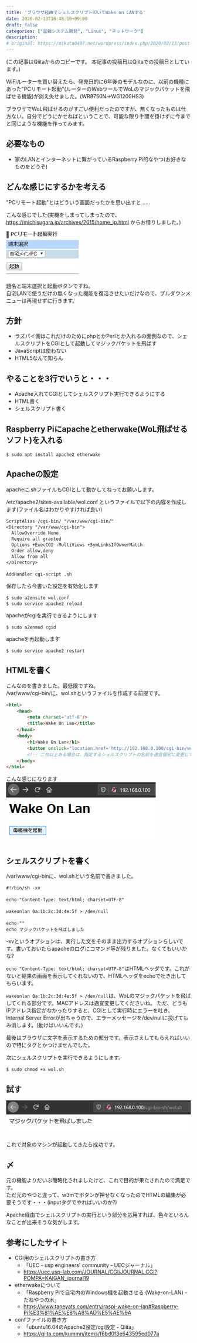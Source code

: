 ```yaml
---
title: 'ブラウザ経由でシェルスクリプト叩いてWake on LANする'
date: 2020-02-13T16:48:10+09:00
draft: false
categories: ["盆栽システム開発", "Linux", "ネットワーク"]
description:  
# original: https://mikuta0407.net/wordpress/index.php/2020/02/13/post-75/
---
```


(この記事はQiitaからのコピーです。 本記事の投稿日はQiitaでの投稿日としています。)

WiFiルーターを買い替えたら、発売日的に6年後のモデルなのに、以前の機種にあった"PCリモート起動"(ルーターのWebツールでWoLのマジックパケットを飛ばせる機能)が消え失せました。(WR8750N→WG1200HS3)

ブラウザでWoL飛ばせるのがすごい便利だったのですが、無くなったものは仕方ない。自分でどうにかせねばということで、可能な限り手間を掛けずに今までと同じような機能を作ってみます。

## 必要なもの

- 家のLANとインターネットに繋がっているRaspberry Pi的なやつ(お好きなものをどうぞ)

## どんな感じにするかを考える

"PCリモート起動"とはどういう画面だったかを思い出すと……

こんな感じでした(実機をしまってしまったので、 https://michisugara.jp/archives/2015/home_ip.html からお借りしました。)  
![](img/a45114d2-40b7-e03f-7ed3-8af46238a317.png)  
題名と端末選択と起動ボタンですね。  
自宅LANで使うだけの無くなった機能を復活させたいだけなので、プルダウンメニューは再現せずに行きます。

## 方針
- ラズパイ側はこれだけのためにphpとかPerlとか入れるの面倒なので、シェルスクリプトをCGIとして起動してマジックパケットを飛ばす
- JavaScriptは使わない
- HTML5なんて知らん

## やることを3行でいうと・・・
- Apache入れてCGIとしてシェルスクリプト実行できるようにする
- HTML書く
- シェルスクリプト書く

## Raspberry Piにapacheとetherwake(WoL飛ばせるソフト)を入れる

```
$ sudo apt install apache2 etherwake
```

## Apacheの設定
apacheに.shファイルもCGIとして動かしてねってお願いします。

/etc/apache2/sites-available/wol.conf というファイルで以下の内容を作成します(ファイル名はわかりやすければ良い)
```
ScriptAlias /cgi-bin/ "/var/www/cgi-bin/"
<Directory "/var/www/cgi-bin">
  AllowOverride None
  Require all granted
  Options +ExecCGI -MultiViews +SymLinksIfOwnerMatch
  Order allow,deny
  Allow from all
</Directory>

AddHandler cgi-script .sh
```

保存したら今書いた設定を有効化します

```
$ sudo a2ensite wol.conf
$ sudo service apache2 reload
```

apacheがcgiを実行できるようにします

```
$ sudo a2enmod cgid
```

apacheを再起動します

```
$ sudo service apache2 restart
```


## HTMLを書く
こんなのを書きました。最低限ですね。  
/var/www/cgi-bin/に、wol.shというファイルを作成する前提です。

```html {name="/var/www/html/index.html"}
<html>
    <head>
        <meta charset="utf-8"/>
        <title>Wake On Lan</title>
    </head>
    <body>
        <h1>Wake On Lan</h1>
        <button onclick="location.href='http://192.168.0.100/cgi-bin/wol.sh'">母艦機を起動</button>
        <!-- 二台以上ある場合は、指定するシェルスクリプトの名前を適宜個別に変更して必要数作って羅列しましょう。-->
    </body>
</html>
```

こんな感じになります  
![](img/1a1eb851-f351-6bb5-c782-acc4b1ad0709.png)


## シェルスクリプトを書く

/var/www/cgi-binに、wol.shという名前で書きました。

```shell {name="/var/www/cgi-bin/wol.sh"}
#!/bin/sh -xv

echo "Content-Type: text/html; charset=UTF-8"

wakeonlan 0a:1b:2c:3d:4e:5f > /dev/null

echo ""
echo マジックパケットを飛ばしました
```

-xvというオプションは、実行した文をそのまま出力するオプションらしいです。書いておいたらapacheのログにコマンド等が残りました。なくてもいいかな?

`echo "Content-Type: text/html; charset=UTF-8"`はHTMLヘッダです。これがないと結果の画面を表示してくれないので、HTMLヘッダをechoで吐き出してもらいます。

`wakeonlan 0a:1b:2c:3d:4e:5f > /dev/null`は、WoLのマジックパケットを飛ばしてくれる部分です。MACアドレスは適宜変更してくださいね。 ただ、どうもIPアドレス指定がなかったりすると、CGIとして実行時にエラーを吐き、Internal Server Errorが出ちゃうので、エラーメッセージを/dev/nullに投げてもみ消します。(動けばいいんです。)

最後はブラウザに文字を表示するための部分です。表示さえしてもらえればいいので特にタグとかつけませんでした。

次にシェルスクリプトを実行できるようにします。

```
$ sudo chmod +x wol.sh
```


## 試す
![](img/3b3a4b0d-9d86-e79f-b6b4-c01b0f63271a.png)

これで対象のマシンが起動してきたら成功です。

## 〆
元の機能よりだいぶ簡略化されましたけど、これで目的が果たされたので満足です。  
ただ元のやつと違って、w3mでボタンが押せなくなったのでHTMLの編集が必要そうです・・・(inputタグでやればいいのか?)

Apache経由でシェルスクリプトの実行という部分を応用すれば、色々といろんなことが出来そうな気がします。

## 参考にしたサイト
- CGI用のシェルスクリプトの書き方
  - 「UEC - usp engineers' community - UECジャーナル」
  - https://uec.usp-lab.com/JOURNAL/CGI/JOURNAL.CGI?POMPA=KAIGAN_journal19
- etherwakeについて
  - 「Raspberry Piで自宅内のWindows機を起動させる (Wake-on-LAN) - たねやつの木」
  - https://www.taneyats.com/entry/raspi-wake-on-lan#Raspberry-Pi%E3%81%AE%E8%A8%AD%E5%AE%9A
- confファイルの書き方
  - 「ubuntu16.04のApache2設定/cgi設定 - Qiita」
  - https://qiita.com/kummn/items/f6bd0f3e643595ed077a

